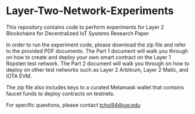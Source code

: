 # Layer-Two-Network-Experiments
This repository contains code to perform experiments for Layer 2 Blockchains for Decentralized IoT Systems Research Paper

In order to run the experiment code, please download the zip file and refer to the provided PDF documents. 
The Part 1 document will walk you through on how to create and deploy your own smart contract on the Layer 1 Ropsten test network.
The Part 2 document will walk you through on how to deploy on other test networks such as Layer 2 Arbitrum, Layer 2 Matic, and IOTA EVM.

The zip file also includes keys to a curated Metamask wallet that contains faucet funds to deploy contracts on testnets. 

For specific questions, please contact tchoi94@uw.edu
